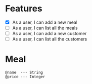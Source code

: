 # Features
- [x] As a user, I can add a new meal
- [ ] As a user, I can list all the meals
- [ ] As a user, I can add a new customer
- [ ] As a user, I can list all the customers

# Meal
```
@name  --- String
@price --- Integer
```
